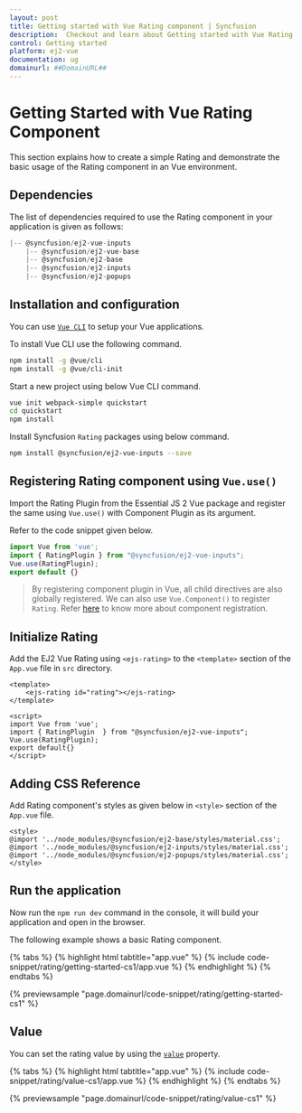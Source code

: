 ```yaml
---
layout: post
title: Getting started with Vue Rating component | Syncfusion
description:  Checkout and learn about Getting started with Vue Rating component of Syncfusion Essential JS 2 and more details.
control: Getting started 
platform: ej2-vue
documentation: ug
domainurl: ##DomainURL##
---
```


# Getting Started with Vue Rating Component

This section explains how to create a simple Rating and demonstrate the basic usage of the Rating component in an Vue environment.

## Dependencies

The list of dependencies required to use the Rating component in your application is given as follows:

```js
|-- @syncfusion/ej2-vue-inputs
    |-- @syncfusion/ej2-vue-base
    |-- @syncfusion/ej2-base
    |-- @syncfusion/ej2-inputs
    |-- @syncfusion/ej2-popups
```

## Installation and configuration

You can use [`Vue CLI`](https://github.com/vuejs/vue-cli) to setup your Vue applications.

To install Vue CLI use the following command.

```bash
npm install -g @vue/cli
npm install -g @vue/cli-init
```

Start a new project using below Vue CLI command.

```bash
vue init webpack-simple quickstart
cd quickstart
npm install
```

Install Syncfusion `Rating` packages using below command.

```bash
npm install @syncfusion/ej2-vue-inputs --save
```

## Registering Rating component using `Vue.use()`

Import the Rating Plugin from the Essential JS 2 Vue package and register the same using `Vue.use()` with Component Plugin as its argument.

Refer to the code snippet given below.

```javascript
import Vue from 'vue';
import { RatingPlugin } from "@syncfusion/ej2-vue-inputs";
Vue.use(RatingPlugin);
export default {}
```

> By registering component plugin in Vue, all child directives are also globally registered. We can also use `Vue.Component()` to register `Rating`. Refer [here](https://ej2.syncfusion.com/vue/documentation/base/getting-started/#registering-vue-component) to know more about component registration.

## Initialize Rating

Add the EJ2 Vue Rating using `<ejs-rating>` to the `<template>` section of the `App.vue` file in `src` directory.

```
<template>
    <ejs-rating id="rating"></ejs-rating>
</template>

<script>
import Vue from 'vue';
import { RatingPlugin  } from "@syncfusion/ej2-vue-inputs";
Vue.use(RatingPlugin);
export default{}
</script>
```

## Adding CSS Reference

Add Rating component's styles as given below in `<style>` section of the `App.vue` file.

```
<style>
@import '../node_modules/@syncfusion/ej2-base/styles/material.css';
@import '../node_modules/@syncfusion/ej2-inputs/styles/material.css';
@import '../node_modules/@syncfusion/ej2-popups/styles/material.css';
</style>
```

## Run the application

Now run the `npm run dev` command in the console, it will build your application and open in the browser.

The following example shows a basic Rating component.

{% tabs %}
{% highlight html tabtitle="app.vue" %}
{% include code-snippet/rating/getting-started-cs1/app.vue %}
{% endhighlight %}
{% endtabs %}
        
{% previewsample "page.domainurl/code-snippet/rating/getting-started-cs1" %}

## Value

You can set the rating value by using the [`value`](https://ej2.syncfusion.com/vue/documentation/api/rating#value) property.

{% tabs %}
{% highlight html tabtitle="app.vue" %}
{% include code-snippet/rating/value-cs1/app.vue %}
{% endhighlight %}
{% endtabs %}
        
{% previewsample "page.domainurl/code-snippet/rating/value-cs1" %}
